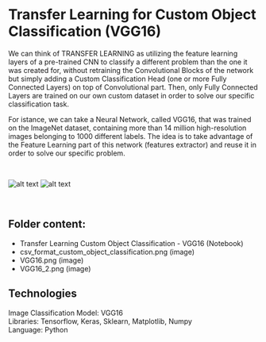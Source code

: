 # Transfer Learning for Custom Object Classification (VGG16)

We can think of TRANSFER LEARNING as utilizing the feature learning layers of a pre-trained CNN to classify a different problem than the one it was created for, without retraining the Convolutional Blocks of the network but simply adding a Custom Classification Head (one or more Fully Connected Layers) on top of Convolutional part.  Then, only Fully Connected Layers are trained on our own custom dataset in order to solve our specific classification task.

For istance, we can take a Neural Network, called VGG16, that was trained on the ImageNet dataset, containing more than 14 million high-resolution images belonging to 1000 different labels.  The idea is to take advantage of the Feature Learning part of this network (features extractor) and reuse it in order to solve our specific problem.

 <br/>
 
![alt text](https://github.com/buropas/Transfer_Learning_for_Custom_Object_Classification/blob/main/VGG16.png?raw=true)
![alt text](https://github.com/buropas/Transfer_Learning_for_Custom_Object_Classification/blob/main/VGG16_2.png?raw=true)
   
 <br/> 
   
## Folder content:

- Transfer Learning Custom Object Classification - VGG16 (Notebook)
- csv_format_custom_object_classification.png (image)
- VGG16.png (image)
- VGG16_2.png (image)

## Technologies      
Image Classification Model: VGG16         
Libraries: Tensorflow, Keras, Sklearn, Matplotlib, Numpy   
Language: Python
